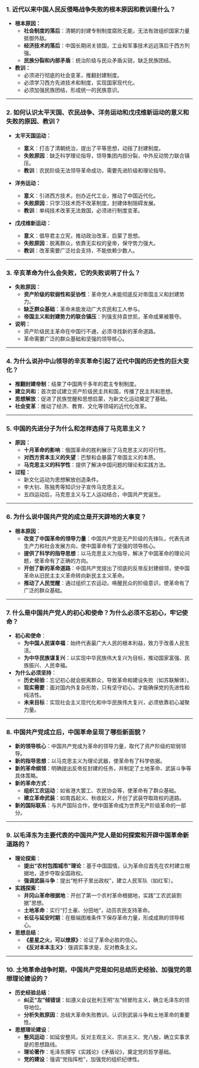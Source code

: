 ### 1. **近代以来中国人民反侵略战争失败的根本原因和教训是什么？**
- **根本原因：**
  - **社会制度的落后**：清朝的封建专制制度腐败无能，无法有效组织国家力量抵御外敌。
  - **经济技术的落后**：中国长期闭关锁国，工业和军事技术远远落后于西方列强。
  - **民族分裂和内部矛盾**：统治阶级与民众矛盾尖锐，缺乏民族团结。
- **教训：**
  - 必须进行彻底的社会变革，推翻封建制度。
  - 必须学习西方先进技术和制度，实现国家现代化。
  - 必须加强民族团结，形成统一的民族意识。

---

### 2. **如何认识太平天国、农民战争、洋务运动和戊戌维新运动的意义和失败的原因、教训？**
- **太平天国运动：**
  - **意义**：打击了清朝统治，提出了平等思想，动摇了封建制度。
  - **失败原因**：缺乏科学理论指导，领导集团内部分裂，中外反动势力联合镇压。
  - **教训**：农民阶级无法领导革命成功，需要先进阶级和理论指导。
  
- **洋务运动：**
  - **意义**：引进西方技术，创办近代工业，推动了中国近代化。
  - **失败原因**：只学习技术而不改革制度，封建体制阻碍发展。
  - **教训**：单纯技术改革无法救国，必须进行制度变革。

- **戊戌维新运动：**
  - **意义**：倡导君主立宪，推动政治改革，启蒙了思想。
  - **失败原因**：脱离群众，依靠无实权的皇帝，保守势力强大。
  - **教训**：改革需要广泛社会支持，不能依赖少数人。

---

### 3. **辛亥革命为什么会失败，它的失败说明了什么？**
- **失败原因：**
  - **资产阶级的软弱性和妥协性**：革命党人未能彻底反对帝国主义和封建势力。
  - **缺乏群众基础**：革命未能发动广大农民和工人参与。
  - **帝国主义和封建势力的联合镇压**：列强支持袁世凯，革命成果被篡夺。
- **说明：**
  - 资产阶级民主革命在中国行不通，必须寻找新的革命道路。
  - 革命需要广泛的群众基础和坚强的领导核心。

---

### 4. **为什么说孙中山领导的辛亥革命引起了近代中国的历史性的巨大变化？**
- **推翻封建帝制**：结束了中国两千多年的君主专制制度。
- **建立共和**：首次尝试建立资产阶级民主共和国，传播了民主共和思想。
- **思想解放**：促进了民族觉醒和思想启蒙，为新文化运动奠定了基础。
- **社会变革**：推动了经济、教育、文化等领域的近代化改革。

---

### 5. **中国的先进分子为什么和怎样选择了马克思主义？**
- **原因：**
  - **十月革命的影响**：俄国革命的胜利展示了马克思主义的可行性。
  - **对西方资本主义的失望**：巴黎和会暴露了帝国主义的本质。
  - **马克思主义的科学性**：提供了解决中国问题的理论和实践方法。
- **过程：**
  - 新文化运动为思想解放创造条件。
  - 李大钊、陈独秀等知识分子宣传马克思主义。
  - 五四运动后，马克思主义与工人运动结合，中国共产党诞生。

----
### **6. 为什么说中国共产党的成立是开天辟地的大事变？**  
- **根本原因**：  
  - **改变了中国革命的领导力量**：中国共产党是无产阶级的先锋队，代表先进生产力和社会发展方向，使中国革命有了坚强的领导核心。  
  - **提供了科学的指导思想**：以马克思主义为指导，解决了中国革命的理论问题，使革命有了正确的方向。  
  - **开创了新的革命道路**：中国共产党提出了彻底的反帝反封建纲领，使中国革命从旧民主主义革命转向新民主主义革命。  
  - **推动了人民觉醒**：通过组织工农运动，唤醒民众的阶级意识，使革命有了广泛的群众基础。  

----

### **7. 什么是中国共产党人的初心和使命？为什么必须不忘初心，牢记使命？**  
- **初心和使命**：  
  - **为中国人民谋幸福**：始终代表最广大人民的根本利益，致力于改善人民生活。  
  - **为中华民族谋复兴**：以实现中华民族伟大复兴为目标，推动国家富强、民族振兴、人民幸福。  
- **为什么必须坚持**：  
  - **历史经验**：忘记初心就会脱离群众，导致革命和建设失败（如苏联解体）。  
  - **现实需要**：面对国内外复杂形势，只有坚守初心，才能确保党的先进性和纯洁性。  
  - **未来目标**：实现社会主义现代化和中华民族伟大复兴，必须依靠初心凝聚力量。  

---
### **8. 中国共产党成立后，中国革命呈现了哪些新面貌？**  
- **新的领导核心**：中国共产党成为革命的领导力量，取代了资产阶级的软弱领导。  
- **新的指导思想**：以马克思主义为理论武器，使革命有了科学依据。  
- **新的革命纲领**：明确提出反帝反封建的任务，并制定了土地革命、武装斗争等具体策略。  
- **新的革命方式**：  
  - **组织工农运动**：如省港大罢工、农民协会等，使革命有了群众基础。  
  - **建立革命武装**：如南昌起义、秋收起义，开创了武装夺取政权的道路。  
- **新的国际联系**：与共产国际合作，使中国革命成为世界无产阶级革命的一部分。  

----
### **9. 以毛泽东为主要代表的中国共产党人是如何探索和开辟中国革命新道路的？**  
- **理论探索**：  
  - **提出“农村包围城市”理论**：基于中国国情，认为革命应首先在农村建立根据地，逐步夺取全国政权。  
  - **强调武装斗争**：提出“枪杆子里出政权”，建立人民军队（如红军）。  
- **实践探索**：  
  - **井冈山革命根据地**：开创了第一个农村革命根据地，实践“工农武装割据”思想。  
  - **土地革命**：实行“打土豪、分田地”，动员农民支持革命。  
  - **长征与延安时期**：在极端困难条件下保存革命力量，形成成熟的领导核心。  
- **思想总结**：  
  - **《星星之火，可以燎原》**：论证了革命必胜的信心。  
  - **《反对本本主义》**：强调实事求是，反对教条主义。  

----
### **10. 土地革命战争时期，中国共产党是如何总结历史经验、加强党的思想理论建设的？**  
- **历史经验总结**：  
  - **纠正“左”倾错误**：如遵义会议批判王明“左”倾冒险主义，确立毛泽东的领导地位。  
  - **分析失败原因**：总结大革命失败教训，认识到武装斗争和土地革命的重要性。  
- **思想理论建设**：  
  - **整风运动**：如延安整风，反对主观主义、宗派主义、党八股，确立实事求是的思想路线。  
  - **理论著作**：毛泽东撰写《实践论》《矛盾论》，奠定党的哲学基础。  
  - **党的建设**：强调“党指挥枪”，加强党的组织纪律性。